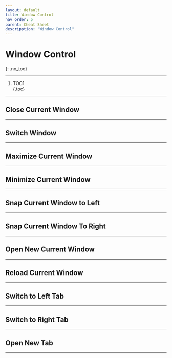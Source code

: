 ```yaml
---
layout: default
title: Window Control
nav_order: 5
parent: Cheat Sheet
descripption: "Window Control"
---
```


# Window Control  
{: .no_toc}  

<hr>

1. TOC1  
{.toc}

<hr>

## Close Current Window  

<hr>  

## Switch Window  

<hr>  

## Maximize Current Window  

<hr>  

## Minimize Current Window  

<hr>  

## Snap Current Window to Left  

<hr>  

## Snap Current Window To Right  

<hr>  

## Open New Current Window  

<hr>  

## Reload Current Window  

<hr>  

## Switch to Left Tab  

<hr>  

## Switch to Right Tab  

<hr>  

## Open New Tab  

<hr>  
